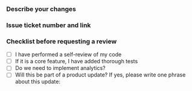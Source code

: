 ### Describe your changes


### Issue ticket number and link


### Checklist before requesting a review

- [ ] I have performed a self-review of my code  
- [ ] If it is a core feature, I have added thorough tests  
- [ ] Do we need to implement analytics?  
- [ ] Will this be part of a product update? If yes, please write one phrase about this update:
